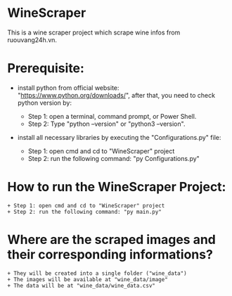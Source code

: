 # WineScraper
This is a wine scraper project which scrape wine infos from ruouvang24h.vn.

# Prerequisite:
* install python from official website: "https://www.python.org/downloads/", after that, you need to check python version by:
    + Step 1: open a terminal, command prompt, or Power Shell.
    + Step 2: Type "python –version" or "python3 –version".

* install all necessary libraries by executing the "Configurations.py" file:
    + Step 1: open cmd and cd to "WineScraper" project
    + Step 2: run the following command: "py Configurations.py"

# How to run the WineScraper Project:
    + Step 1: open cmd and cd to "WineScraper" project
    + Step 2: run the following command: "py main.py"

# Where are the scraped images and their corresponding informations?
    + They will be created into a single folder ("wine_data")
    + The images will be available at "wine_data/image"
    + The data will be at "wine_data/wine_data.csv"